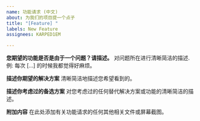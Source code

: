 ```yaml
---
name: 功能请求 (中文)
about: 为我们的项目提一个点子
title: "[Feature] "
labels: New Feature
assignees: KARPED1EM

---
```


**您期望的功能是否是由于一个问题？请描述。**
对问题所在进行清晰简洁的描述. 例:  每次 [...] 的时候我都觉得好麻烦。

**描述你期望的解决方案**
清晰简洁地描述您希望看到的。

**描述你考虑过的备选方案**
对您考虑过的任何替代解决方案或功能的清晰简洁的描述。

**附加内容**
在此处添加有关功能请求的任何其他相关文件或屏幕截图。
